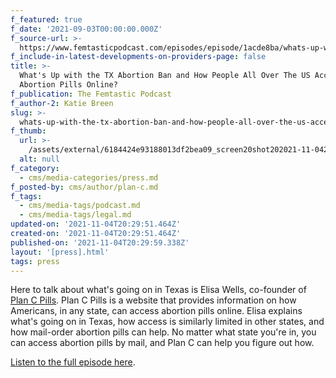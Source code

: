```yaml
---
f_featured: true
f_date: '2021-09-03T00:00:00.000Z'
f_source-url: >-
  https://www.femtasticpodcast.com/episodes/episode/1acde8ba/whats-up-with-the-tx-abortion-ban-and-how-can-people-all-over-the-us-access-abortion-pills-online
f_include-in-latest-developments-on-providers-page: false
title: >-
  What's Up with the TX Abortion Ban and How People All Over The US Access
  Abortion Pills Online?
f_publication: The Femtastic Podcast
f_author-2: Katie Breen
slug: >-
  whats-up-with-the-tx-abortion-ban-and-how-people-all-over-the-us-access-abortion-pills-online
f_thumb:
  url: >-
    /assets/external/6184424e93188013df2bea09_screen20shot202021-11-0420at202.27.47%20PM.png
  alt: null
f_category:
  - cms/media-categories/press.md
f_posted-by: cms/author/plan-c.md
f_tags:
  - cms/media-tags/podcast.md
  - cms/media-tags/legal.md
updated-on: '2021-11-04T20:29:51.464Z'
created-on: '2021-11-04T20:29:51.464Z'
published-on: '2021-11-04T20:29:59.338Z'
layout: '[press].html'
tags: press
---
```


Here to talk about what's going on in Texas is Elisa Wells, co-founder of [Plan C Pills](https://www.plancpills.org/). Plan C Pills is a website that provides information on how Americans, in any state, can access abortion pills online. Elisa explains what's going on in Texas, how access is similarly limited in other states, and how mail-order abortion pills can help. No matter what state you're in, you can access abortion pills by mail, and Plan C can help you figure out how.

[Listen to the full episode here](https://www.femtasticpodcast.com/episodes/episode/1acde8ba/whats-up-with-the-tx-abortion-ban-and-how-can-people-all-over-the-us-access-abortion-pills-online).
